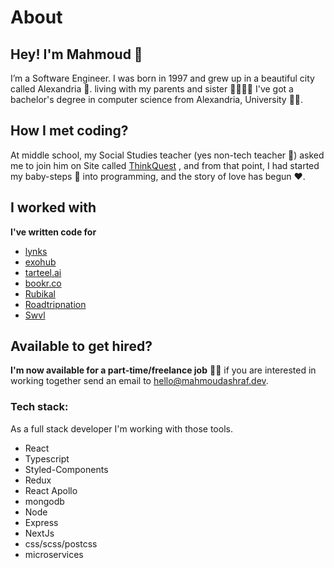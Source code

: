 # About 

## Hey! I'm Mahmoud 👋

I’m a Software Engineer.
I was born in 1997 and grew up in a beautiful city called Alexandria 🌊. 
living with my parents and sister 👨‍👩‍👧‍👦
I've got a bachelor's degree in computer science from Alexandria, University 👨‍🎓.

## How I met coding?

At middle school, my Social Studies teacher (yes non-tech teacher 🤷) asked me to join him on Site called 
[ThinkQuest](https://en.wikipedia.org/wiki/Oracle_Thinkquest)
, and from that point, I had started my baby-steps 🐣 into programming, and the story of love has begun ❤️.

## I worked with

**I've written code for** 

- [lynks](https://lynks.com)
- [exohub](https://exohub.com)
- [tarteel.ai](https://tarteel.ai/)
- [bookr.co](https://bookr.co/)
- [Rubikal](https://rubikal.com)
- [Roadtripnation](https://roadtripnation.com)
- [Swvl](https://swvl.com)

## Available to get hired?

**I'm now available for a part-time/freelance job** 👷‍♂️ 
if you are interested in working together send an email to [hello@mahmoudashraf.dev](mailto:hello@mahmoudashraf.dev).

### Tech stack:

As a full stack developer I'm working with those tools.

- React
- Typescript
- Styled-Components
- Redux
- React Apollo
- mongodb
- Node
- Express
- NextJs
- css/scss/postcss
- microservices

